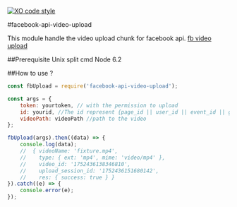 [![XO code style](https://img.shields.io/badge/code_style-XO-5ed9c7.svg)](https://github.com/sindresorhus/xo)

#facebook-api-video-upload

This module handle the video upload chunk for facebook api.
[fb video upload](https://developers.facebook.com/docs/graph-api/video-uploads)

##Prerequisite
Unix split cmd
Node 6.2

##How to use ?
```javascript
const fbUpload = require('facebook-api-video-upload');

const args = {
	token: yourtoken, // with the permission to upload
	id: yourid, //The id represent {page_id || user_id || event_id || group_id}
	videoPath: videoPath //path to the video
};

fbUpload(args).then((data) => {
	console.log(data);
	//	{ videoName: 'fixture.mp4',
	//	  type: { ext: 'mp4', mime: 'video/mp4' },
	//	  video_id: '1752436138346810',
	//	  upload_session_id: '1752436151680142',
	//	  res: { success: true } }
}).catch((e) => {
	console.error(e);
});
```

